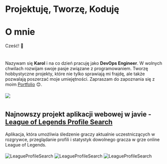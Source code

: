 # Projektuję, Tworzę, Koduję
# O mnie

Cześć! 👋
#
Nazywam się **Karol** i na co dzień pracuję jako **DevOps Engineer**. W wolnych chwilach rozwijam swoje pasje związane z programowaniem.
Tworzę hobbystyczne projekty, które nie tylko sprawiają mi frajdę, ale także pozwalają poszerzać moje umiejętności.
Zapraszam do zapoznania się z moim [Portfolio](https://kpodsiadlo7.github.io/) 😊.
#### 
[![](https://skillicons.dev/icons?i=aws,gitlab,java,js,docker,mysql,mongodb,idea,kubernetes,rabbitmq)](https://github.com/kpodsiadlo7)

#
## Najnowszy projekt aplikacji webowej w javie - [League of Legends Profile Search](https://kpodsiadlo7.github.io/LeagueProfileSearch/lolhome.html)
Aplikacja, która umożliwia śledzenie graczy aktualnie uczestniczących w rozgrywce, przeglądanie profili i statystyk dowolnego gracza w grze online League of Legends.
#### 
<img src="https://raw.githubusercontent.com/kpodsiadlo7/LeagueProfileSearch/main/img/profile%20search.png" alt="LeagueProfileSearch">
<img src="https://raw.githubusercontent.com/kpodsiadlo7/LeagueProfileSearch/main/img/active%20match.png" alt="LeagueProfileSearch">
<img src="https://raw.githubusercontent.com/kpodsiadlo7/LeagueProfileSearch/main/img/recent%20match.png" alt="LeagueProfileSearch">

